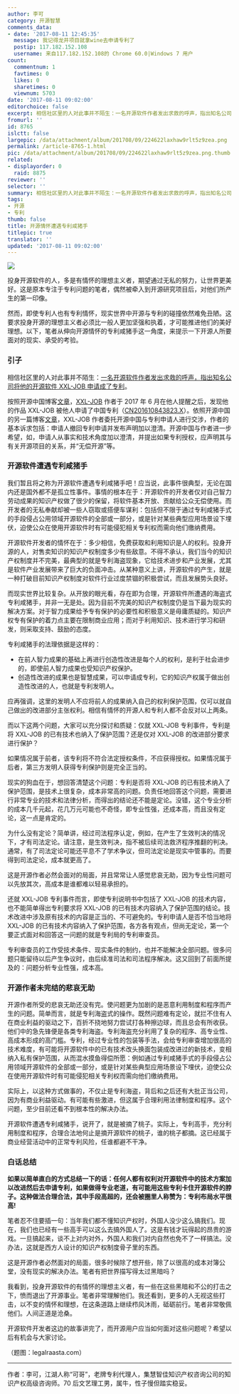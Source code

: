 ```yaml
---
author: 李可
category: 开源智慧
comments_data:
- date: '2017-08-11 12:45:35'
  message: 我记得龙井项目就拿wine去申请专利了
  postip: 117.182.152.108
  username: 来自117.182.152.108的 Chrome 60.0|Windows 7 用户
count:
  commentnum: 1
  favtimes: 0
  likes: 0
  sharetimes: 0
  viewnum: 5703
date: '2017-08-11 09:02:00'
editorchoice: false
excerpt: 相信社区里的人对此事并不陌生：一名开源软件作者发出求救的呼声，指出知名公司将他的开源软件 XXL-JOB 申请成了专利。我们暂且将之称为开源软件遭遇专利咸猪手吧！应当说，此事件很典型。
fromurl: ''
id: 8765
islctt: false
largepic: /data/attachment/album/201708/09/224622laxhaw9rlt5z9zea.png
permalink: /article-8765-1.html
pic: /data/attachment/album/201708/09/224622laxhaw9rlt5z9zea.png.thumb.jpg
related:
- displayorder: 0
  raid: 8875
reviewer: ''
selector: ''
summary: 相信社区里的人对此事并不陌生：一名开源软件作者发出求救的呼声，指出知名公司将他的开源软件 XXL-JOB 申请成了专利。我们暂且将之称为开源软件遭遇专利咸猪手吧！应当说，此事件很典型。
tags:
- 开源
- 专利
thumb: false
title: 开源情怀遭遇专利咸猪手
titlepic: true
translator: ''
updated: '2017-08-11 09:02:00'
---
```


![](/data/attachment/album/201708/09/224622laxhaw9rlt5z9zea.png)


投身开源软件的人，多是有情怀的理想主义者，期望通过无私的努力，让世界更美好。这是原本专注于专利问题的笔者，偶然被牵入到开源研究项目后，对他们所产生的第一印像。


然而，即使专利人也有专利情怀，现实世界中开源与专利的碰撞依然难免丑陋。这要求投身开源的理想主义者必须比一般人更加坚强和执着，才可能推进他们的美好理想。以下，笔者从伸向开源情怀的专利咸猪手这一角度，来提示一下开源人所要面对的现实、承受的考验。


### 引子


相信社区里的人对此事并不陌生：[一名开源软件作者发出求救的呼声，指出知名公司将他的开源软件 XXL-JOB 申请成了专利](https://my.oschina.net/xuxueli/blog/918201)。


按照开源中国博客[文章](https://my.oschina.net/xuxueli/blog/918201)，[XXL-JOB](https://github.com/xuxueli/xxl-job) 作者于 2017 年 6 月在他人提醒之后，发现他的作品 XXL-JOB 被他人申请了中国专利（[CN201610843823.X](https://patents.google.com/patent/CN106648845A/zh)）。依照开源中国的另一篇博客[文章](https://my.oschina.net/javayou/blog/918941)，XXL-JOB 作者委托开源中国与专利申请人进行交涉，作者的基本诉求包括：申请人撤回专利申请并发布声明加以澄清。开源中国与作者进一步希望，如，申请人从事实和技术角度加以澄清，并提出如果专利授权，应声明其与有关开源项目的关系，并“无偿开源”等。


### 开源软件遭遇专利咸猪手


我们暂且将之称为开源软件遭遇专利咸猪手吧！应当说，此事件很典型，无论在国内还是国外都不是孤立性事件。事情的根本在于：开源软件的开发者仅对自己智力劳动成果的知识产权做了很少的保留，将软件基本开放、贡献给公众无偿使用。而开发者的无私奉献却被一些人窃取或搭便车谋利：包括但不限于通过专利咸猪手式的手段侵占公用领域开源软件的全部或一部分，或是针对某些典型应用场景设下埋伏，迫使公众在使用开源软件时有可能侵犯相关专利权而需向他们缴纳费用。


开源软件开发者的情怀在于：多少相信，免费获取和利用知识是人的权利。投身开源的人，对售卖知识的知识产权制度多少有些敌意。不得不承认，我们当今的知识产权制度并不完美，最典型的就是专利海盗现象，它给技术进步和产业发展，尤其是软件产业发展带来了巨大的负面冲击。从某种意义上讲，开源软件的产生，就是一种打破目前知识产权制度对软件行业过度禁锢的积极尝试，而且发展势头良好。


而现实世界比较复杂。从开放的眼光看，存在即为合理，开源软件所遭遇的海盗式专利咸猪手，并非一无是处。因为目前不完美的知识产权制度仍是当下最为现实的解决方案。对于智力成果给予专有保护的必要性和积极意义是毋庸质疑的。知识产权专有保护的着力点主要在限制商业应用；而对于利用知识、技术进行学习和研发，则采取支持、鼓励的态度。


专利咸猪手的法理依据是这样的：


* 在前人智力成果的基础上再进行创造性改进是每个人的权利，是利于社会进步的，即使前人智力成果也受知识产权保护。
* 创造性改进的成果也是智慧成果，可以申请成专利，它的知识产权属于做出创造性改进的人，也就是专利发明人。


应再强调，这里的发明人不应将前人的成果纳入自己的权利保护范围，仅可以就自己做出的改进部分主张权利。相信有情怀的开源人和专利人都不会反对以上两条。


而以下这两个问题，大家可以充分探讨和质疑：仅就 XXL-JOB 专利事件，专利是将 XXL-JOB 的已有技术也纳入了保护范围？还是仅对 XXL-JOB 的改进部分要求进行保护？


如果情况属于前者，该专利将不符合法定授权条件，不应获得授权。如果情况属于后者，第三方发明人获得专利保护则是完全正当的。


现实的狗血在于，想回答清楚这个问题：专利是否将 XXL-JOB 的已有技术纳入了保护范围，是技术上很复杂，成本非常高的问题。负责任地回答这个问题，需要进行非常专业的技术和法律分析，而得出的结论还不能是定论。没错，这个专业分析的成本几千元起，花几万元可能也不奇怪，即专业性强，还成本高，而且没有定论，这一点是肯定的。


为什么没有定论？简单讲，经过司法程序认定，例如，在产生了生效判决的情况下，才有司法定论。请注意，是生效判决，指不被后续司法救济程序推翻的判决。通常，有了司法定论可能还平息不了学术争议，但司法定论是现实中管事的。而要得到司法定论，成本就更高了。


这是开源作者必然会面对的局面，并且常常让人感觉悲哀无助，因为专业性问题可以先放其次，高成本是谁都难以轻易承担的。


还就 XXL-JOB 专利事件而言，即使专利说明书中包括了 XXL-JOB 的技术内容，也不能简单得出专利要求将 XXL-JOB 的已有技术内容纳入了保护范围的结论。技术改进中涉及原有技术的内容是正当的、不可避免的。专利申请人是否不恰当地将 XXL-JOB 的已有技术内容纳入了保护范围，各方各有观点，但尚无定论，第一个要正式面对和回答这一问题的就是专利局的专利审查员。


专利审查员的工作受技术条件、现实条件的制约，也并不能解决全部问题。很多问题只能留待以后产生争议时，由后续准司法和司法程序解决。这又回到了前面所提及的：问题分析专业性强，成本高。


### 开源作者未完结的悲哀无助


开源作者所受的悲哀无助还没有完。使问题更为加剧的是恶意利用制度和程序而产生的问题。简单而言，就是专利海盗式的操作。既然问题难有定论，就拦不住有人在商业利益的驱动之下，百折不挠地努力尝试打各种擦边球，而且总会有所收获。他们中的急先锋便是各类专利海盗。专利海盗充分利用了复杂的程序、高专业性、高成本形成的高门槛。专利，经过专业性的包装等手法，会给专利审查增加很高的技术难度，有可能将开源软件中的已有技术改头换面包装成改进过的新技术，变相纳入私有保护范围，从而混水摸鱼得偿所愿：例如通过专利咸猪手式的手段侵占公用领域开源软件的全部或一部分，或是针对某些典型应用场景设下埋伏，迫使公众在使用开源软件时有可能侵犯相关专利权而需向他们缴纳费用。


实际上，以这种方式做事的，不仅止是专利海盗，背后和之后还有大批正当公司，因为有商业利益驱动。有可能有些激进，但这属于合理利用法律制度和程序。这个问题，至少目前还看不到根本性的解决办法。


开源软件遭遇专利咸猪手，说开了，就是被摘了桃子。实际上，专利高手，充分利用制度和程序，合理合法地何止是摘开源软件的桃子，谁的桃子都摘。这已经属于商业经营活动中的正常专利风险，任谁都避不干净。


### 白话总结


**如果以简单直白的方式总结一下的话：任何人都有权利对开源软件中的技术方案加以改进然后去申请专利，如果做得专业老道，有可能用这些专利卡住开源软件的脖子。这种做法合理合法，其中手段高超的，还会被圈里人称赞为：专利布局水平很高!**


笔者忍不住要插一句：当年我们都不懂知识产权时，外国人没少这么搞我们。现在，我们也已经有一些高手可以这么去搞外国人了。这是有钱才玩得起的昂贵的游戏。一旦搞起来，谈不上对内对外，外国人和我们对内自然也免不了一样搞法。没办法，这就是西方人设计的知识产权制度骨子里的东西。


这是开源作者必然面对的局面，很多时候除了想开些，除了以很高的成本对簿公堂，没有现实的解决办法。笔者有把世界描写得太过黑暗吗？


我看到，投身开源软件的有情怀的理想主义者，有一些在这些黑暗和不公的打击之下，愤而退出了开源事业。笔者非常理解他们。我还看到，更多的人无视这些打击，以不变的情怀和理想，在这条道路上继续栉风沐雨，砥砺前行。笔者非常敬佩他们。人间正道是沧桑。


开源软件开发者这边的故事讲完了，而开源用户应当如何面对这些问题呢？希望以后有机会与大家讨论。


（题图：legalraasta.com）




---


作者：李可，江湖人称“可哥”，老牌专利代理人，集慧智佳知识产权咨询公司的知识产权高级咨询师。70 后文艺理工男，属牛，性子慢但踏实稳妥。